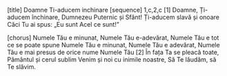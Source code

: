 [title] Doamne Ti-aducem inchinare
[sequence] 1,c,2,c
[1]
Doamne, Ți-aducem închinare,
Dumnezeu Puternic și Sfânt!
Ți-aducem slavă și onoare
Căci Tu ai spus: „Eu sunt Acel ce sunt!”

[chorus]
Numele Tău e minunat,
Numele Tău e-adevărat,
Numele Tău e tot ce se poate spune
Numele Tău e minunat,
Numele Tău e adevărat,
Numele Tău e mai presus de orice nume
Numele Tău
[2]
În fața Ta se pleacă toate,
Pământul și cerul sublim
Venim și noi cu inimile noastre,
Să Te lăudăm, să Te slăvim.

